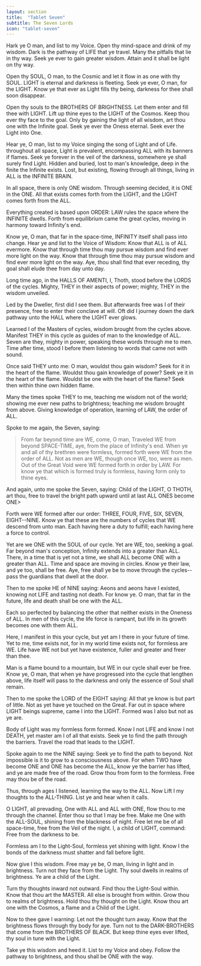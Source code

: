 ```yaml
---
layout: section
title:  "Tablet Seven"
subtitle: The Seven Lords
icon: "tablet-seven"
---
```


Hark ye O man, and list to my Voice.
Open thy mind-space and drink of my wisdom.
Dark is the pathway of LIFE that ye travel.
Many the pitfalls that lie in thy way.
Seek ye ever to gain greater wisdom.
Attain and it shall be light on thy way.

Open thy SOUL, O man, to the Cosmic
and let it flow in as one with thy SOUL.
LIGHT is eternal and darkness is fleeting.
Seek ye ever, O man, for the LIGHT.
Know ye that ever as Light fills thy being,
darkness for thee shall soon disappear.

Open thy souls to the BROTHERS OF BRIGHTNESS.
Let them enter and fill thee with LIGHT.
Lift up thine eyes to the LIGHT of the Cosmos.
Keep thou ever thy face to the goal.
Only by gaining the light of all wisdom,
art thou one with the Infinite goal.
Seek ye ever the Oness eternal.
Seek ever the Light into One.

Hear ye, O man, list to my Voice
singing the song of Light and of Life.
throughout all space, Light is prevalent,
encompassing ALL with its banners if flames.
Seek ye forever in the veil of the darkness,
somewhere ye shall surely find Light.
Hidden and buried, lost to man's knowledge,
deep in the finite the Infinite exists.
Lost, but existing,
flowing through all things,
living in ALL is the INFINITE BRAIN.

In all space, there is only ONE wisdom.
Through seeming decided, it is ONE in the ONE.
All that exists comes forth from the LIGHT,
and the LIGHT comes forth from the ALL.

Everything created is based upon ORDER:
LAW rules the space where the INFINITE dwells.
Forth from equilibrium came the great cycles,
moving in harmony toward Infinity's end.

Know ye, O man, that far in the space-time,
INFINITY itself shall pass into change.
Hear ye and list to the Voice of Wisdom:
Know that ALL is of ALL evermore.
Know that through time thou may pursue wisdom
and find ever more light on the way.
Know that through time thou may pursue wisdom
and find ever more light on the way.
Aye, thou shall find that ever receding,
thy goal shall elude thee from day unto day.

Long time ago, in the HALLS OF AMENTI,
I, Thoth, stood before the LORDS of the cycles.
Mighty, THEY in their aspects of power;
mighty, THEY in the wisdom unveiled.

Led by the Dweller, first did I see them.
But afterwards free was I of their presence,
free to enter their conclave at will.
Oft did I journey down the dark pathway
unto the HALL where the LIGHT ever glows.

Learned I of the Masters of cycles,
wisdom brought from the cycles above.
Manifest THEY in this cycle
as guides of man to the knowledge of ALL.
Seven are they, mighty in power,
speaking these words through me to men.
Time after time, stood I before them
listening to words that came not with sound.

Once said THEY unto me:
O man, wouldst thou gain wisdom?
Seek for it in the heart of the flame.
Wouldst thou gain knowledge of power?
Seek ye it in the heart of the flame.
Wouldst be one with the heart of the flame?
Seek then within thine own hidden flame.

Many the times spoke THEY to me,
teaching me wisdom not of the world;
showing me ever new paths to brightness;
teaching me wisdom brought from above.
Giving knowledge of operation,
learning of LAW, the order of ALL.

Spoke to me again, the Seven, saying:
>From far beyond time are WE, come, O man,
Traveled WE from beyond SPACE-TIME,
aye, from the place of Infinity's end.
When ye and all of thy brethren were formless,
formed forth were WE from the order of ALL.
Not as men are WE,
though once WE, too, were as men.
Out of the Great Void were WE formed forth
in order by LAW.
For know ye that which is formed
truly is formless, having form only to thine eyes.

And again, unto me spoke the Seven, saying:
Child of the LIGHT, O THOTH, art thou,
free to travel the bright path upward
until at last ALL ONES become ONE>

Forth were WE formed after our order:
THREE, FOUR, FIVE, SIX, SEVEN, EIGHT--NINE.
Know ye that these are the numbers of cycles
that WE descend from unto man.
Each having here a duty to fulfill;
each having here a force to control.

Yet are we ONE with the SOUL of our cycle.
Yet are WE, too, seeking a goal.
Far beyond man's conception,
Infinity extends into a greater than ALL.
There, in a time that is yet not a time,
we shall ALL become ONE
with a greater than ALL.
Time and space are moving in circles.
Know ye their law, and ye too, shall be free.
Aye, free shall ye be to move through the cycles--
pass the guardians that dwell at the door.

Then to me spoke HE of NINE saying:
Aeons and aeons have I existed,
knowing not LIFE and tasting not death.
For know ye. O man, that far in the future,
life and death shall be one with the ALL.

Each so perfected by balancing the other
that neither exists in the Oneness of ALL.
In men of this cycle, the life force is rampant,
but life in its growth becomes one with them ALL.

Here, I manifest in this your cycle,
but yet am I there in your future of time.
Yet to me, time exists not,
for in my world time exists not,
for formless are WE.
Life have WE not but yet have existence,
fuller and greater and freer than thee.

Man is a flame bound to a mountain,
but WE in our cycle shall ever be free.
Know ye, O man, that when ye have progressed
into the cycle that lengthen above,
life itself will pass to the darkness
and only the essence of Soul shall remain.

Then to me spoke the LORD of the EIGHT saying:
All that ye know is but part of little.
Not as yet have ye touched on the Great.
Far out in space where LIGHT beings supreme,
came I into the LIGHT.
Formed was I also but not as ye are.

Body of Light was my formless form formed.
Know I not LIFE and know I not DEATH,
yet master am I of all that exists.
Seek ye to find the path through the barriers.
Travel the road that leads to the LIGHT.

Spoke again to me the NINE saying:
Seek ye to find the path to beyond.
Not impossible is it to grow
to a consciousness above.
For when TWO have become ONE
and ONE has become the ALL,
know ye the barrier has lifted,
and ye are made free of the road.
Grow thou from form to the formless.
Free may thou be of the road.

Thus, through ages I listened,
learning the way to the ALL.
Now Lift I my thoughts to the ALL-THING.
List ye and hear when it calls.

O LIGHT, all prevading,
One with ALL and ALL with ONE,
flow thou to me through the channel.
Enter thou so that I may be free.
Make me One with the ALL-SOUL,
shining from the blackness of night.
Free let me be of all space-time,
free from the Veil of the night.
I, a child of LIGHT, command:
Free from the darkness to be.

Formless am I to the Light-Soul,
formless yet shining with light.
Know I the bonds of the darkness
must shatter and fall before light.

Now give I this wisdom.
Free may ye be, O man,
living in light and in brightness.
Turn not they face from the Light.
Thy soul dwells in realms of brightness.
Ye are a child of the Light.

Turn thy thoughts inward not outward.
Find thou the Light-Soul within.
Know that thou art the MASTER.
All else is brought from within.
Grow thou to realms of brightness.
Hold thou thy thought on the Light.
Know thou art one with the Cosmos,
a flame and a Child of the Light.

Now to thee gave I warning:
Let not the thought turn away.
Know that the brightness
flows through thy body for aye.
Turn not to the DARK-BROTHERS
that come from the BROTHERS OF BLACK.
But keep thine eyes ever lifted,
thy soul in tune with the Light.

Take ye this wisdom and heed it.
List to my Voice and obey.
Follow the pathway to brightness,
and thou shall be ONE with the way.
